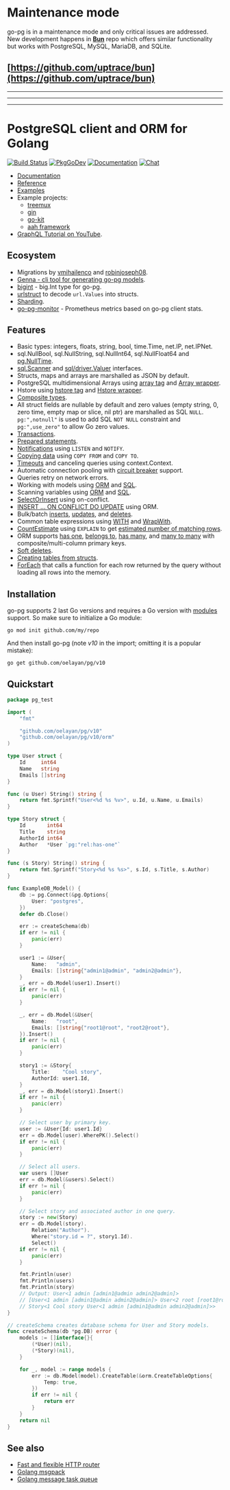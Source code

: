 # Maintenance mode

go-pg is in a maintenance mode and only critical issues are addressed. New development happens in
[**Bun**](https://bun.uptrace.dev/guide/pg-migration.html) repo which offers similar functionality
but works with PostgreSQL, MySQL, MariaDB, and SQLite.

## [https://github.com/uptrace/bun](https://github.com/uptrace/bun)

---

---

---

# PostgreSQL client and ORM for Golang

[![Build Status](https://travis-ci.org/go-pg/pg.svg?branch=v10)](https://travis-ci.org/go-pg/pg)
[![PkgGoDev](https://pkg.go.dev/badge/github.com/oelayan/pg/v10)](https://pkg.go.dev/github.com/oelayan/pg/v10)
[![Documentation](https://img.shields.io/badge/pg-documentation-informational)](https://pg.uptrace.dev/)
[![Chat](https://discordapp.com/api/guilds/752070105847955518/widget.png)](https://discord.gg/rWtp5Aj)

- [Documentation](https://pg.uptrace.dev)
- [Reference](https://pkg.go.dev/github.com/oelayan/pg/v10?tab=doc)
- [Examples](https://pkg.go.dev/github.com/oelayan/pg/v10?tab=doc#pkg-examples)
- Example projects:
  - [treemux](https://github.com/uptrace/go-treemux-realworld-example-app)
  - [gin](https://github.com/gogjango/gjango)
  - [go-kit](https://github.com/Tsovak/rest-api-demo)
  - [aah framework](https://github.com/kieusonlam/golamapi)
- [GraphQL Tutorial on YouTube](https://www.youtube.com/playlist?list=PLzQWIQOqeUSNwXcneWYJHUREAIucJ5UZn).

## Ecosystem

- Migrations by [vmihailenco](https://github.com/oelayan/migrations) and
  [robinjoseph08](https://github.com/robinjoseph08/go-pg-migrations).
- [Genna - cli tool for generating go-pg models](https://github.com/dizzyfool/genna).
- [bigint](https://github.com/d-fal/bigint) - big.Int type for go-pg.
- [urlstruct](https://github.com/oelayan/urlstruct) to decode `url.Values` into structs.
- [Sharding](https://github.com/oelayan/sharding).
- [go-pg-monitor](https://github.com/hypnoglow/go-pg-monitor) - Prometheus metrics based on go-pg
  client stats.

## Features

- Basic types: integers, floats, string, bool, time.Time, net.IP, net.IPNet.
- sql.NullBool, sql.NullString, sql.NullInt64, sql.NullFloat64 and
  [pg.NullTime](https://pkg.go.dev/github.com/oelayan/pg/v10?tab=doc#NullTime).
- [sql.Scanner](http://golang.org/pkg/database/sql/#Scanner) and
  [sql/driver.Valuer](http://golang.org/pkg/database/sql/driver/#Valuer) interfaces.
- Structs, maps and arrays are marshalled as JSON by default.
- PostgreSQL multidimensional Arrays using
  [array tag](https://pkg.go.dev/github.com/oelayan/pg/v10?tab=doc#example-DB-Model-PostgresArrayStructTag)
  and [Array wrapper](https://pkg.go.dev/github.com/oelayan/pg/v10?tab=doc#example-Array).
- Hstore using
  [hstore tag](https://pkg.go.dev/github.com/oelayan/pg/v10?tab=doc#example-DB-Model-HstoreStructTag)
  and [Hstore wrapper](https://pkg.go.dev/github.com/oelayan/pg/v10?tab=doc#example-Hstore).
- [Composite types](https://pkg.go.dev/github.com/oelayan/pg/v10?tab=doc#example-DB-Model-CompositeType).
- All struct fields are nullable by default and zero values (empty string, 0, zero time, empty map
  or slice, nil ptr) are marshalled as SQL `NULL`. `pg:",notnull"` is used to add SQL `NOT NULL`
  constraint and `pg:",use_zero"` to allow Go zero values.
- [Transactions](https://pkg.go.dev/github.com/oelayan/pg/v10?tab=doc#example-DB-Begin).
- [Prepared statements](https://pkg.go.dev/github.com/oelayan/pg/v10?tab=doc#example-DB-Prepare).
- [Notifications](https://pkg.go.dev/github.com/oelayan/pg/v10?tab=doc#example-Listener) using
  `LISTEN` and `NOTIFY`.
- [Copying data](https://pkg.go.dev/github.com/oelayan/pg/v10?tab=doc#example-DB-CopyFrom) using
  `COPY FROM` and `COPY TO`.
- [Timeouts](https://pkg.go.dev/github.com/oelayan/pg/v10?tab=doc#Options) and canceling queries using
  context.Context.
- Automatic connection pooling with
  [circuit breaker](https://en.wikipedia.org/wiki/Circuit_breaker_design_pattern) support.
- Queries retry on network errors.
- Working with models using
  [ORM](https://pkg.go.dev/github.com/oelayan/pg/v10?tab=doc#example-DB.Model) and
  [SQL](https://pkg.go.dev/github.com/oelayan/pg/v10?tab=doc#example-DB.Query).
- Scanning variables using
  [ORM](https://pkg.go.dev/github.com/oelayan/pg/v10?tab=doc#example-DB.Model-SelectSomeColumnsIntoVars)
  and [SQL](https://pkg.go.dev/github.com/oelayan/pg/v10?tab=doc#example-Scan).
- [SelectOrInsert](https://pkg.go.dev/github.com/oelayan/pg/v10?tab=doc#example-DB.Model-InsertSelectOrInsert)
  using on-conflict.
- [INSERT ... ON CONFLICT DO UPDATE](https://pkg.go.dev/github.com/oelayan/pg/v10?tab=doc#example-DB.Model-InsertOnConflictDoUpdate)
  using ORM.
- Bulk/batch
  [inserts](https://pkg.go.dev/github.com/oelayan/pg/v10?tab=doc#example-DB.Model-BulkInsert),
  [updates](https://pkg.go.dev/github.com/oelayan/pg/v10?tab=doc#example-DB.Model-BulkUpdate), and
  [deletes](https://pkg.go.dev/github.com/oelayan/pg/v10?tab=doc#example-DB.Model-BulkDelete).
- Common table expressions using
  [WITH](https://pkg.go.dev/github.com/oelayan/pg/v10?tab=doc#example-DB.Model-SelectWith) and
  [WrapWith](https://pkg.go.dev/github.com/oelayan/pg/v10?tab=doc#example-DB.Model-SelectWrapWith).
- [CountEstimate](https://pkg.go.dev/github.com/oelayan/pg/v10?tab=doc#example-DB.Model-CountEstimate)
  using `EXPLAIN` to get
  [estimated number of matching rows](https://wiki.postgresql.org/wiki/Count_estimate).
- ORM supports
  [has one](https://pkg.go.dev/github.com/oelayan/pg/v10?tab=doc#example-DB.Model-HasOne),
  [belongs to](https://pkg.go.dev/github.com/oelayan/pg/v10?tab=doc#example-DB.Model-BelongsTo),
  [has many](https://pkg.go.dev/github.com/oelayan/pg/v10?tab=doc#example-DB.Model-HasMany), and
  [many to many](https://pkg.go.dev/github.com/oelayan/pg/v10?tab=doc#example-DB.Model-ManyToMany)
  with composite/multi-column primary keys.
- [Soft deletes](https://pkg.go.dev/github.com/oelayan/pg/v10?tab=doc#example-DB.Model-SoftDelete).
- [Creating tables from structs](https://pkg.go.dev/github.com/oelayan/pg/v10?tab=doc#example-DB.Model-CreateTable).
- [ForEach](https://pkg.go.dev/github.com/oelayan/pg/v10?tab=doc#example-DB.Model-ForEach) that calls
  a function for each row returned by the query without loading all rows into the memory.

## Installation

go-pg supports 2 last Go versions and requires a Go version with
[modules](https://github.com/golang/go/wiki/Modules) support. So make sure to initialize a Go
module:

```shell
go mod init github.com/my/repo
```

And then install go-pg (note _v10_ in the import; omitting it is a popular mistake):

```shell
go get github.com/oelayan/pg/v10
```

## Quickstart

```go
package pg_test

import (
    "fmt"

    "github.com/oelayan/pg/v10"
    "github.com/oelayan/pg/v10/orm"
)

type User struct {
    Id     int64
    Name   string
    Emails []string
}

func (u User) String() string {
    return fmt.Sprintf("User<%d %s %v>", u.Id, u.Name, u.Emails)
}

type Story struct {
    Id       int64
    Title    string
    AuthorId int64
    Author   *User `pg:"rel:has-one"`
}

func (s Story) String() string {
    return fmt.Sprintf("Story<%d %s %s>", s.Id, s.Title, s.Author)
}

func ExampleDB_Model() {
    db := pg.Connect(&pg.Options{
        User: "postgres",
    })
    defer db.Close()

    err := createSchema(db)
    if err != nil {
        panic(err)
    }

    user1 := &User{
        Name:   "admin",
        Emails: []string{"admin1@admin", "admin2@admin"},
    }
    _, err = db.Model(user1).Insert()
    if err != nil {
        panic(err)
    }

    _, err = db.Model(&User{
        Name:   "root",
        Emails: []string{"root1@root", "root2@root"},
    }).Insert()
    if err != nil {
        panic(err)
    }

    story1 := &Story{
        Title:    "Cool story",
        AuthorId: user1.Id,
    }
    _, err = db.Model(story1).Insert()
    if err != nil {
        panic(err)
    }

    // Select user by primary key.
    user := &User{Id: user1.Id}
    err = db.Model(user).WherePK().Select()
    if err != nil {
        panic(err)
    }

    // Select all users.
    var users []User
    err = db.Model(&users).Select()
    if err != nil {
        panic(err)
    }

    // Select story and associated author in one query.
    story := new(Story)
    err = db.Model(story).
        Relation("Author").
        Where("story.id = ?", story1.Id).
        Select()
    if err != nil {
        panic(err)
    }

    fmt.Println(user)
    fmt.Println(users)
    fmt.Println(story)
    // Output: User<1 admin [admin1@admin admin2@admin]>
    // [User<1 admin [admin1@admin admin2@admin]> User<2 root [root1@root root2@root]>]
    // Story<1 Cool story User<1 admin [admin1@admin admin2@admin]>>
}

// createSchema creates database schema for User and Story models.
func createSchema(db *pg.DB) error {
    models := []interface{}{
        (*User)(nil),
        (*Story)(nil),
    }

    for _, model := range models {
        err := db.Model(model).CreateTable(&orm.CreateTableOptions{
            Temp: true,
        })
        if err != nil {
            return err
        }
    }
    return nil
}
```

## See also

- [Fast and flexible HTTP router](https://github.com/vmihailenco/treemux)
- [Golang msgpack](https://github.com/vmihailenco/msgpack)
- [Golang message task queue](https://github.com/vmihailenco/taskq)
